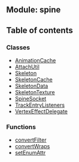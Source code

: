 ## Module: spine


<div class="table-of-content">
<h2> Table of contents </h2>


### Classes

- [AnimationCache](docs/zh/spine/Class/AnimationCache.md)
- [AttachUtil](docs/zh/spine/Class/AttachUtil.md)
- [Skeleton](docs/zh/spine/Class/Skeleton.md)
- [SkeletonCache](docs/zh/spine/Class/SkeletonCache.md)
- [SkeletonData](docs/zh/spine/Class/SkeletonData.md)
- [SkeletonTexture](docs/zh/spine/Class/SkeletonTexture.md)
- [SpineSocket](docs/zh/spine/Class/SpineSocket.md)
- [TrackEntryListeners](docs/zh/spine/Class/TrackEntryListeners.md)
- [VertexEffectDelegate](docs/zh/spine/Class/VertexEffectDelegate.md)


### Functions

- [convertFilter](docs/zh/spine/Function/convertFilter.md)
- [convertWraps](docs/zh/spine/Function/convertWraps.md)
- [setEnumAttr](docs/zh/spine/Function/setEnumAttr.md)

</div>
